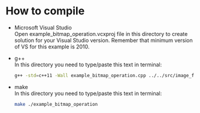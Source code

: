 # How to compile    
- Microsoft Visual Studio    
Open example_bitmap_operation.vcxproj file in this directory to create solution for your Visual Studio version. Remember that minimum version of VS for this example is 2010.

- g++    
In this directory you need to type/paste this text in terminal:    
	```bash
	g++ -std=c++11 -Wall example_bitmap_operation.cpp ../../src/image_function.cpp ../../src/FileOperation/bitmap.cpp -o application
	```

- make    
In this directory you need to type/paste this text in terminal:    
	```bash
	make ./example_bitmap_operation
	```
